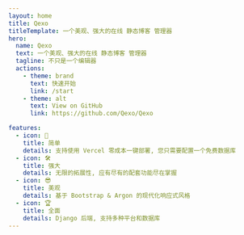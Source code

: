 ```yaml
---
layout: home
title: Qexo
titleTemplate: 一个美观、强大的在线 静态博客 管理器
hero:
  name: Qexo
  text: 一个美观、强大的在线 静态博客 管理器
  tagline: 不只是一个编辑器
  actions:
    - theme: brand
      text: 快速开始
      link: /start
    - theme: alt
      text: View on GitHub
      link: https://github.com/Qexo/Qexo

features:
  - icon: 🍃
    title: 简单
    details: 支持使用 Vercel 零成本一键部署, 您只需要配置一个免费数据库
  - icon: 🛠️
    title: 强大
    details: 无限的拓展性, 应有尽有的配套功能尽在掌握
  - icon: 😎
    title: 美观
    details: 基于 Bootstrap & Argon 的现代化响应式风格
  - icon: 🏆
    title: 全面
    details: Django 后端, 支持多种平台和数据库
---
```


